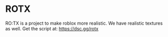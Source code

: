 # ROTX 
RO:TX is a project to make roblox more realistic. We have realistic textures as well. 
Get the script  at:
https://dsc.gg/rotx

